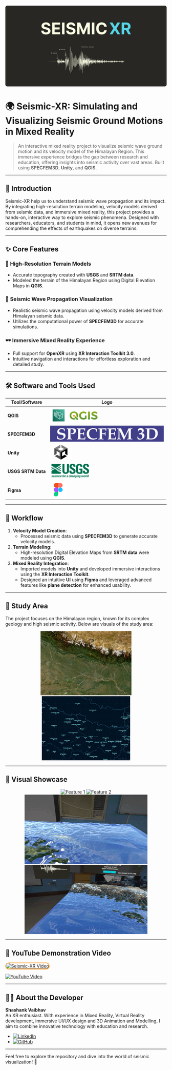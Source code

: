 ![Banner](https://github.com/Shashank-Vaibhav/Shashank-Vaibhav/blob/52fc00d4ee8ec6366efef4c6f799f2312fc978c9/Assets/gitHubReadme/Readme%20Banner.png)

# 🌍 **Seismic-XR: Simulating and Visualizing Seismic Ground Motions in Mixed Reality**

> An interactive mixed reality project to visualize seismic wave ground motion and its velocity model of the Himalayan Region. This immersive experience bridges the gap between research and education, offering insights into seismic activity over vast areas. Built using **SPECFEM3D**, **Unity**, and **QGIS**.

---

## 📝 **Introduction**
Seismic-XR help us to understand seismic wave propagation and its impact. By integrating high-resolution terrain modeling, velocity models derived from seismic data, and immersive mixed reality, this project provides a hands-on, interactive way to explore seismic phenomena. Designed with researchers, educators, and students in mind, it opens new avenues for comprehending the effects of earthquakes on diverse terrains.

---

## ✨ **Core Features**

### 🚀 **High-Resolution Terrain Models**
- Accurate topography created with **USGS** and **SRTM data**.
- Modeled the terrain of the Himalayan Region using Digital Elevation Maps in **QGIS**.

### 🌊 **Seismic Wave Propagation Visualization**
- Realistic seismic wave propagation using velocity models derived from Himalayan seismic data.
- Utilizes the computational power of **SPECFEM3D** for accurate simulations.

### 🕶️ **Immersive Mixed Reality Experience**
- Full support for **OpenXR** using **XR Interaction Toolkit 3.0**.
- Intuitive navigation and interactions for effortless exploration and detailed study.

---

## 🛠️ **Software and Tools Used**
<div align="center">

| Tool/Software   | Logo |
| --------------- | ----- |
| **QGIS**        | <img src="https://github.com/Shashank-Vaibhav/Shashank-Vaibhav/blob/604557565510757bfdd9dc29205f939fa18aa4bf/Assets/gitHubReadme/qgis.png" alt="QGIS Logo" height="50"> |
| **SPECFEM3D**   | <img src="https://github.com/Shashank-Vaibhav/Shashank-Vaibhav/blob/604557565510757bfdd9dc29205f939fa18aa4bf/Assets/gitHubReadme/specfem_3d_globe-cover%202.png" alt="SPECFEM Logo" height="50"> |
| **Unity**       | <img src="https://github.com/Shashank-Vaibhav/Shashank-Vaibhav/blob/b689c4093fb613a97edd17bf440f6fb54875ce64/Assets/gitHubReadme/unity%20logo.jpg" alt="Unity Logo" height="50"> |
| **USGS SRTM Data** | <img src="https://github.com/Shashank-Vaibhav/Shashank-Vaibhav/blob/604557565510757bfdd9dc29205f939fa18aa4bf/Assets/gitHubReadme/USGS_logo_green.svg.png" alt="USGS Logo" height="50"> |
| **Figma**       | <img src="https://github.com/Shashank-Vaibhav/Shashank-Vaibhav/blob/604557565510757bfdd9dc29205f939fa18aa4bf/Assets/gitHubReadme/figma-logo-512.webp" alt="Figma Logo" height="50"> |


</div>

---

## 🔄 **Workflow**
1. **Velocity Model Creation**:
   - Processed seismic data using **SPECFEM3D** to generate accurate velocity models.
2. **Terrain Modeling**:
   - High-resolution Digital Elevation Maps from **SRTM data** were modeled using **QGIS**.
3. **Mixed Reality Integration**:
   - Imported models into **Unity** and developed immersive interactions using the **XR Interaction Toolkit**.
   - Designed an intuitive **UI** using **Figma** and leveraged advanced features like **plane detection** for enhanced usability.

---

## 📍 **Study Area**
The project focuses on the Himalayan region, known for its complex geology and high seismic activity. Below are visuals of the study area:

<p align="center">
  <img src="https://github.com/Shashank-Vaibhav/Shashank-Vaibhav/blob/b689c4093fb613a97edd17bf440f6fb54875ce64/Assets/gitHubReadme/study%20region.jpg" alt="Feature 1"  height="200">
   
  <img src="https://github.com/Shashank-Vaibhav/Shashank-Vaibhav/blob/b689c4093fb613a97edd17bf440f6fb54875ce64/Assets/gitHubReadme/studyRegion.jpg" alt="Feature 2"  height="200">
</p>

---


## 📸 **Visual Showcase**
<p align="center">
  <img src="https://github.com/Shashank-Vaibhav/Shashank-Vaibhav/blob/7b1bcf9e9d8a78dfe983751a3488c85c6324156d/Assets/ResizedGifs2/2.gif" alt="Feature 1" width="384" height="216">
  <img src="https://github.com/Shashank-Vaibhav/Shashank-Vaibhav/blob/7b1bcf9e9d8a78dfe983751a3488c85c6324156d/Assets/ResizedGifs2/3.gif" alt="Feature 2" width="384" height="216">
  <img src="https://github.com/Shashank-Vaibhav/Shashank-Vaibhav/blob/7b1bcf9e9d8a78dfe983751a3488c85c6324156d/Assets/ResizedGifs2/4.gif" alt="Feature 3" width="384" height="216">
  <img src="https://github.com/Shashank-Vaibhav/Shashank-Vaibhav/blob/7b1bcf9e9d8a78dfe983751a3488c85c6324156d/Assets/ResizedGifs2/5.gif" alt="Feature 4" width="384" height="216">
</p>

---

## 🎥 **YouTube Demonstration Video**
<a href="https://youtu.be/aJrw8ewi298?feature=shared">
  <img src="https://github.com/Shashank-Vaibhav/Shashank-Vaibhav/blob/4b55c0342a033489c12c53bc7986d91165058d99/Assets/ResizedGifs2/1.gif" alt="Seismic-XR Video" width="720" height="360" style="border-radius: 15px; border: 2px solid #FF8800;">
</a>

[![YouTube Video](https://img.shields.io/badge/YouTube-Watch%20Demo-red?style=for-the-badge&logo=youtube)](https://youtu.be/aJrw8ewi298?feature=shared)


---

## 👨‍💻 **About the Developer**
**Shashank Vaibhav**  
An XR enthusiast. With experience in Mixed Reality, Virtual Reality development, immersive UI/UX design and 3D Animation and Modelling, I aim to combine innovative technology with education and research.  
- [![LinkedIn](https://img.shields.io/badge/LinkedIn-0077B5?style=for-the-badge&logo=linkedin&logoColor=white)](https://www.linkedin.com/in/shashankvaibhav/)
- [![GitHub](https://img.shields.io/badge/GitHub-181717?style=for-the-badge&logo=github&logoColor=white)](https://github.com/Shashank-Vaibhav)

---

Feel free to explore the repository and dive into the world of seismic visualization! 🚀

